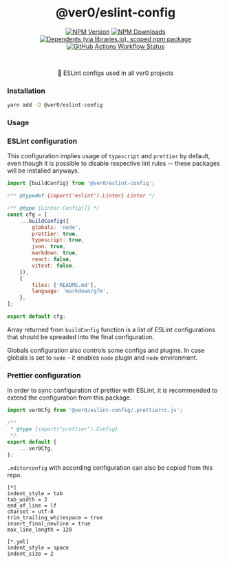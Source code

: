 <div align="center">
<h1>@ver0/eslint-config</h1>

[![NPM Version](https://img.shields.io/npm/v/%40ver0%2Feslint-config?style=flat-square)](https://www.npmjs.com/package/@ver0/eslint-config)
[![NPM Downloads](https://img.shields.io/npm/dm/%40ver0%2Feslint-config?style=flat-square)](https://www.npmjs.com/package/@ver0/eslint-config)
[![Dependents (via libraries.io), scoped npm package](https://img.shields.io/librariesio/dependents/npm/%40ver0/eslint-config?style=flat-square)](https://www.npmjs.com/package/@ver0/eslint-config)
[![GitHub Actions Workflow Status](https://img.shields.io/github/actions/workflow/status/ver0-project/eslint-config/ci.yml?style=flat-square)](https://github.com/ver0-project/eslint-config/actions)

<br/>

<p>🔬 ESLint configs used in all ver0 projects</p>

</div>

### Installation

```bash
yarn add -D @ver0/eslint-config
```

### Usage

### ESLint configuration

This configuration implies usage of `typescript` and `prettier` by default, even though it is possible to disable
respective lint rules -- these packages will be installed anyways.

```js filename="eslint.config.js"
import {buildConfig} from '@ver0/eslint-config';

/** @typedef {import('eslint').Linter} Linter */

/** @type {Linter.Config[]} */
const cfg = [
	...buildConfig({
		globals: 'node',
		prettier: true,
		typescript: true,
		json: true,
		markdown: true,
		react: false,
		vitest: false,
	}),
	{
		files: ['README.md'],
		language: 'markdown/gfm',
	},
];

export default cfg;
```

Array returned from `buildConfig` function is a list of ESLint configurations that should be spreaded into the final
configuration.

Globals configuration also controls some configs and plugins. In case globals is set to `node` - it enables `node`
plugin and `node` environment.

### Prettier configuration

In order to sync configuration of prettier with ESLint, it is recommended to extend the configuration from this package.

```js filename=".prettierrc.js"
import ver0Cfg from '@ver0/eslint-config/.prettierrc.js';

/**
 * @type {import("prettier").Config}
 */
export default {
	...ver0Cfg,
};
```

`.editorconfig` with according configuration can also be copied from this repo.

```.editorconfig
[*]
indent_style = tab
tab_width = 2
end_of_line = lf
charset = utf-8
trim_trailing_whitespace = true
insert_final_newline = true
max_line_length = 120

[*.yml]
indent_style = space
indent_size = 2
```
